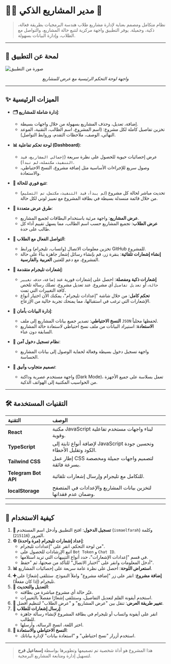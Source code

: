 # 👨‍💻 مدير المشاريع الذكي 🚀

> نظام متكامل ومصمم بعناية لإدارة مشاريع طلاب هندسة البرمجيات بطريقة فعالة، ذكية، وجميلة. يوفر التطبيق واجهة مركزية لتتبع حالة المشاريع، والتواصل مع الطلاب، وإدارة البيانات بسهولة.

---

## 🎨 لمحة عن التطبيق

![صورة من التطبيق](https://i.imgur.com/gKj8b7g.png)
*<p align="center">واجهة لوحة التحكم الرئيسية مع عرض للمشاريع</p>*

---

## ✨ الميزات الرئيسية

- **🗂️ إدارة شاملة للمشاريع**:
  - إضافة، تعديل، وحذف المشاريع بسهولة من خلال واجهات بسيطة.
  - تخزين تفاصيل كاملة لكل مشروع: (اسم المشروع، اسم الطالب، التقنية، الموعد النهائي، الوصف، ملاحظات التقدم، وروابط التواصل).

- **📊 لوحة تحكم تفاعلية (Dashboard)**:
  - عرض إحصائيات حيوية للحصول على نظرة سريعة (`إجمالي المشاريع`، `قيد التنفيذ`، `مكتملة`، `لم تبدأ`).
  - وصول سريع للإجراءات الأساسية مثل إضافة مشروع، النسخ الاحتياطي، والاستعادة.

- **🔄 تتبع فوري للحالة**:
  - تحديث مباشر لحالة كل مشروع (`لم يبدأ`، `قيد التنفيذ`، `مكتمل`، `تم التسليم`) من خلال قائمة منسدلة بسيطة في بطاقة المشروع مع تمييز لوني لكل حالة.

- **👀 طرق عرض متعددة**:
  - **عرض المشاريع**: واجهة مرئية باستخدام البطاقات لجميع المشاريع.
  - **عرض الطلاب**: تجميع المشاريع حسب اسم الطالب، مما يسهل تقييم أداء كل طالب على حدة.

- **💬 التواصل الفعال مع الطلاب**:
  - تخزين معلومات الاتصال (واتساب، تليجرام) ورابط GitHub للمشروع.
  - **إنشاء إشعارات تلقائية**: بنقرة زر، قم بإنشاء رسائل إشعار جاهزة بناءً على حالة المشروع، مع دعم للغتين **العربية** و**الفارسية**.
  
- **🤖 إشعارات تليجرام متقدمة**:
  - **إشعارات ذكية ومفصلة**: احصل على إشعارات فورية عند `إضافة`، `حذف`، `تغيير حالة`، أو `تعديل تفاصيل` أي مشروع. عند تعديل مشروع، تصلك رسالة تلخص كافة التغييرات التي تمت.
  - **تحكم كامل**: من خلال شاشة "إعدادات تليجرام"، يمكنك الآن اختيار أنواع الإشعارات التي ترغب في استقبالها، مما يمنحك تجربة خالية من الإزعاج.

- **💾 إدارة البيانات بأمان**:
  - **النسخ الاحتياطي**: تصدير جميع بيانات المشاريع إلى ملف `JSON` لحفظها محلياً.
  - **الاستعادة**: استيراد البيانات من ملف نسخ احتياطي لاستعادة حالة المشاريع السابقة دون عناء.

- **🔐 نظام تسجيل دخول آمن**:
  - واجهة تسجيل دخول بسيطة وفعالة لحماية الوصول إلى بيانات المشاريع الحساسة.

- **📱 تصميم متجاوب وأنيق**:
  - واجهة مستخدم عصرية وداكنة (Dark Mode)، تعمل بسلاسة على جميع الأجهزة من الحواسيب المكتبية إلى الهواتف الذكية.

---

## 🛠️ التقنيات المستخدمة

| التقنية | الوصف |
| :--- | :--- |
| **React** | مكتبة JavaScript لبناء واجهات مستخدم تفاعلية وقوية. |
| **TypeScript** | لإضافة أنواع ثابتة إلى JavaScript وتحسين جودة الكود وتقليل الأخطاء. |
| **Tailwind CSS** | إطار عمل CSS لتصميم واجهات جميلة ومخصصة بسرعة فائقة. |
| **Telegram Bot API** | للتكامل مع تليجرام وإرسال إشعارات تلقائية. |
| **localStorage** | لتخزين بيانات المشاريع والإعدادات في المتصفح وضمان عدم فقدانها. |

---

## 🚀 كيفية الاستخدام

1.  **🔑 تسجيل الدخول**: افتح التطبيق وأدخل اسم المستخدم (`ismaelfarah`) وكلمة المرور (`215116`).
2.  **⚙️ إعداد إشعارات تليجرام (مرة واحدة)**:
    - من لوحة التحكم، انقر على "إعدادات تليجرام".
    - اتبع الإرشادات للحصول على `Bot Token` و `Chat ID`.
    - في قسم "إعدادات الإشعارات"، حدد أنواع التنبيهات التي تريد استلامها.
    - أدخل المعلومات وانقر على "اختبار الاتصال" للتأكد من صحتها، ثم "حفظ".
3.  **📊 استعراض اللوحة**: احصل على نظرة عامة سريعة على إحصائيات المشاريع.
4.  **➕ إضافة مشروع**: انقر على زر "إضافة مشروع" واملأ النموذج. ستتلقى إشعارًا على تليجرام (إذا كان مفعلًا).
5.  **📝 التعديل والتحديث**:
    - غيّر حالة أي مشروع مباشرة من بطاقته.
    - استخدم أيقونة القلم لتعديل التفاصيل، وستتلقى إشعارًا مفصلاً بالتغييرات.
6.  **🔄 تغيير طريقة العرض**: تنقل بين "عرض المشاريع" و "عرض الطلاب" لتنظيم أفضل.
7.  **📲 إرسال إشعارات للطلاب**:
    - انقر على أيقونة واتساب أو تليجرام في بطاقة المشروع لإنشاء رسالة جاهزة للطالب.
    - اختر اللغة، انسخ الرسالة، وأرسلها.
8.  **💾 النسخ الاحتياطي والاستعادة**:
    - استخدم أزرار "نسخ احتياطي" و "استعادة بيانات" لإدارة بياناتك.

---

> هذا المشروع هو أداة شخصية تم تصميمها وتطويرها بواسطة **إسماعيل فرح** لتسهيل إدارة ومتابعة المشاريع البرمجية.